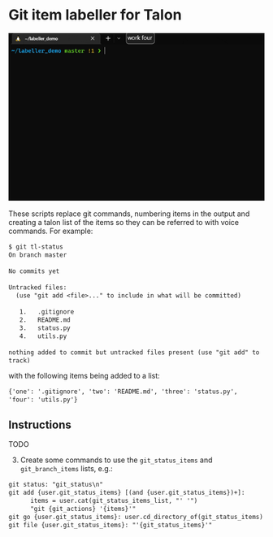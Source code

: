 # Git item labeller for Talon
![Talon labeller demo gif](images/demo.gif)

These scripts replace git commands, numbering items in the output and creating a talon list of the items so they can be referred to with voice commands. For example:
```
$ git tl-status
On branch master

No commits yet

Untracked files:
  (use "git add <file>..." to include in what will be committed)

   1.   .gitignore
   2.   README.md
   3.   status.py
   4.   utils.py

nothing added to commit but untracked files present (use "git add" to track)
```
with the following items being added to a list:
```
{'one': '.gitignore', 'two': 'README.md', 'three': 'status.py', 'four': 'utils.py'}
```

## Instructions
TODO

3. Create some commands to use the `git_status_items` and `git_branch_items` lists, e.g.:
```
git status: "git_status\n"
git add {user.git_status_items} [(and {user.git_status_items})+]:
      items = user.cat(git_status_items_list, "' '")
      "git {git_actions} '{items}'"
git go {user.git_status_items}: user.cd_directory_of(git_status_items)
git file {user.git_status_items}: "'{git_status_items}'"
